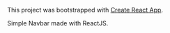 This project was bootstrapped with [Create React App](https://github.com/facebook/create-react-app).

Simple Navbar made with ReactJS. 
